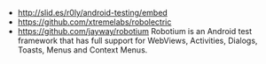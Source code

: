  - http://slid.es/r0ly/android-testing/embed
 - https://github.com/xtremelabs/robolectric
 - https://github.com/jayway/robotium Robotium is an Android test framework that has full support for WebViews, Activities, Dialogs, Toasts, Menus and Context Menus.  